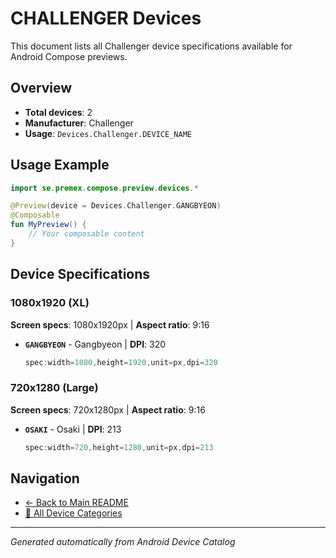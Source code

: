 # CHALLENGER Devices

This document lists all Challenger device specifications available for Android Compose previews.

## Overview

- **Total devices**: 2
- **Manufacturer**: Challenger
- **Usage**: `Devices.Challenger.DEVICE_NAME`

## Usage Example

```kotlin
import se.premex.compose.preview.devices.*

@Preview(device = Devices.Challenger.GANGBYEON)
@Composable
fun MyPreview() {
    // Your composable content
}
```

## Device Specifications

### 1080x1920 (XL)

**Screen specs**: 1080x1920px | **Aspect ratio**: 9:16

- **`GANGBYEON`** - Gangbyeon | **DPI**: 320
  ```kotlin
  spec:width=1080,height=1920,unit=px,dpi=320
  ```

### 720x1280 (Large)

**Screen specs**: 720x1280px | **Aspect ratio**: 9:16

- **`OSAKI`** - Osaki | **DPI**: 213
  ```kotlin
  spec:width=720,height=1280,unit=px,dpi=213
  ```

## Navigation

- [← Back to Main README](../../README.md)
- [📱 All Device Categories](../README.md)

---
*Generated automatically from Android Device Catalog*

